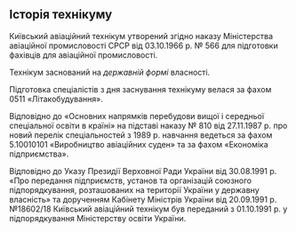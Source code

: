 ## Історія технікуму

Київський авіаційний технікум утворений згідно наказу Міністерства авіаційної промисловості СРСР від 03.10.1966 р. № 566 для підготовки фахівців для авіаційної промисловості.

Технікум заснований на *державній формі* власності.

Підготовка спеціалістів з дня заснування технікуму велася за фахом 0511 «Літакобудування».

Відповідно до «Основних напрямків перебудови вищої і середньої спеціальної освіти в країні» на підставі наказу № 810 від 27.11.1987 р. про новий перелік спеціальностей з 1989 р. навчання ведеться за фахом 5.10010101 «Виробництво авіаційних суден» та за фахом «Економіка підприємства».

Відповідно до Указу Президії Верховної Ради України від 30.08.1991 р. «Про передання підприємств, установ та організацій союзного підпорядкування, розташованих на території України у державну власність» та дорученням Кабінету Міністрів України від 20.09.1991 р. №18602/18 Київський авіаційний технікум був переданий з 01.10.1991 р. у підпорядкування Міністерству освіти України.